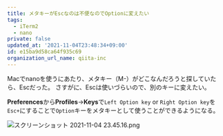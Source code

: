 ```yaml
---
title: メタキーがEscなのは不便なのでOptionに変えたい
tags:
  - iTerm2
  - nano
private: false
updated_at: '2021-11-04T23:48:34+09:00'
id: e15ba9d58ca64f935c69
organization_url_name: qiita-inc
---
```

Macでnanoを使うにあたり、メタキー（M-）がどこなんだろうと探していたら、Escだった。
さすがに、Escは使いづらいので、別のキーに変えたい。

**Preferences**から**Profiles**→**Keys**で`Left Option key` or `Right Option key`を`Esc+`にすることで`Option`キーをメタキーとして使うことができるようになる。

![スクリーンショット 2021-11-04 23.45.16.png](https://qiita-image-store.s3.ap-northeast-1.amazonaws.com/0/352836/0942a707-5b35-61c4-daba-a184a412ffd5.png)

